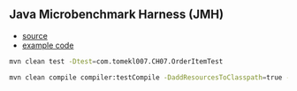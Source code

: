 ## Java Microbenchmark Harness (JMH)
* [source](https://github.com/openjdk/jmh)
* [example code](https://github.com/openjdk/jmh/tree/master/jmh-samples/src/main/java/org/openjdk/jmh/samples)
```bash
mvn clean test -Dtest=com.tomekl007.CH07.OrderItemTest

mvn clean compile compiler:testCompile -DaddResourcesToClasspath=true -Dexec.classpathScope=test exec:java -Dexec.mainClass="com.tomekl007.CH07.OrderItemTest"
``` 
